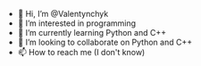 - 👋 Hi, I’m @Valentynchyk
- 👀 I’m interested in programming
- 🌱 I’m currently learning Python and C++
- 💞️ I’m looking to collaborate on Python and C++
- 📫 How to reach me (I don't know)

<!---
Valentynchyk/Valentynchyk is a ✨ special ✨ repository because its `README.md` (this file) appears on your GitHub profile.
You can click the Preview link to take a look at your changes.
--->
